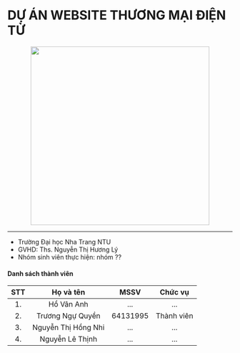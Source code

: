 # DỰ ÁN WEBSITE THƯƠNG MẠI ĐIỆN TỬ

<div align="center">
    <img height="400" src="https://i.pinimg.com/originals/ff/fc/5a/fffc5a92c68455f331036891970b1fb9.gif"></img>
</div>

---

- Trường Đại học Nha Trang NTU
- GVHD: Ths. Nguyễn Thị Hương Lý
- Nhóm sinh viên thực hiện: nhóm ??

#### Danh sách thành viên

| STT |    Họ và tên     | MSSV | Chức vụ |
| :-: | :--------------: | :--: | :-----: |
| 1.  |     Hồ Vân Anh      | ...  |   ...   |
| 2.  | Trương Ngự Quyền | 64131995 |   Thành viên  |
| 3.  |     Nguyễn Thị Hồng Nhi     | ...  |   ...   |
| 4.  | Nguyễn Lê Thịnh  | ...  |   ...   |
